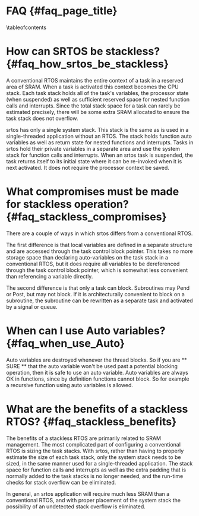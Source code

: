 FAQ {#faq_page_title}
===

\tableofcontents

# How can SRTOS be stackless?    {#faq_how_srtos_be_stackless}
A conventional RTOS maintains the entire context of a task in a reserved area
of SRAM. When a task is activated this context becomes the CPU stack. Each task
stack holds all of the task's variables, the processor state (when suspended)
as well as sufficient reserved space for nested function calls and interrupts.
Since the total stack space for a task can rarely be estimated precisely, there
will be some extra SRAM allocated to ensure the task stack does not overflow.

srtos has only a single system stack. This stack is the same as is used in a
single-threaded application without an RTOS. The stack holds function auto
variables as well as return state for nested functions and interrupts. Tasks
in srtos hold their private variables in a separate area and use the system
stack for function calls and interrupts. When an srtos task is suspended, the
task returns itself to its initial state where it can be re-invoked when it
is next activated. It does not require the processor context be saved.

# What compromises must be made for stackless operation?   {#faq_stackless_compromises}
There are a couple of ways in which srtos differs from a conventional RTOS.

The first difference is that local variables are defined
in a separate structure and are accessed through the task control block
pointer. This takes no more storage space than declaring auto-variables on
the task stack in a conventional RTOS, but it does require all variables to
be dereferenced through the task control block pointer, which is somewhat
less convenient than referencing a variable directly.

The second difference is that only a task can block. Subroutines may Pend or
Post, but may not block. If it is architecturally convenient to block on a
subroutine, the subroutine can be rewritten as a separate task and activated
by a signal or queue.

# When can I use Auto variables?    {#faq_when_use_Auto}
Auto variables are destroyed whenever the thread blocks. So if you are ** SURE **
that the auto variable won't be used past a potential blocking operation,
then it is safe to use an auto variable. Auto variables are always OK in
functions, since by definition functions cannot block. So for example a recursive
function using auto variables is allowed.

# What are the benefits of a stackless RTOS?    {#faq_stackless_benefits}
The benefits of a stackless RTOS are primarily related to SRAM management. The
most complicated part of configuring a conventional RTOS is sizing the task
stacks. With srtos, rather than having to properly estimate the size of each task stack, only the
system stack needs to be sized, in the same manner used for a single-threaded
application. The stack space for function calls and interrupts as well as
the extra padding that is normally added to the task stacks
is no longer needed, and the run-time checks for stack overflow can be
eliminated.

In general, an srtos application will require much less SRAM than a conventional
RTOS, and with proper placement of the system stack the possibility of an
undetected stack overflow is eliminated.

